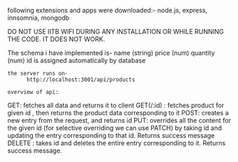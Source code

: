 following extensions and apps were downloaded:-
   node.js, express, innsomnia, mongodb
   
DO NOT USE IITB WIFI DURING ANY INSTALLATION OR WHILE RUNNING THE CODE. IT DOES NOT WORK.

The schema i have implemented is-
        name (string)
        price (num)
        quantity (num)
    id is assigned automatically by database

    the server runs on- 
          http://localhost:3001/api/products

    overview of api:

GET: fetches all  data and returns it to client 
GET(/:id) : fetches product for given id , then returns the product data corresponding to it 
POST: creates a new entry from the request, and returns id
PUT: overrides all the content for the given id (for selective overriding we can use PATCH) by taking id and updating the entry corresponding to that id. Returns success message
DELETE : takes id and deletes the entire entry corresponding to it. Returns success message.
